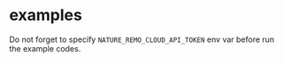 # examples

Do not forget to specify `NATURE_REMO_CLOUD_API_TOKEN` env var before run the example codes.
